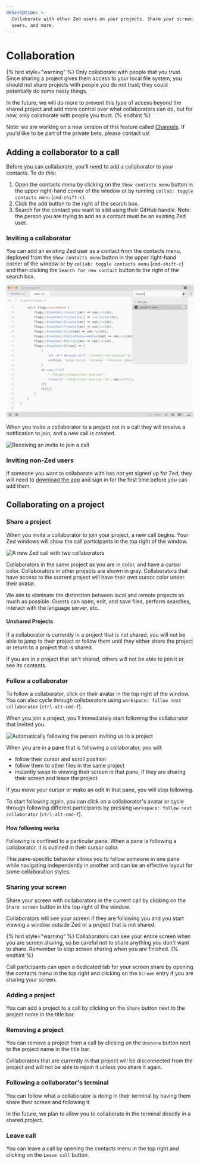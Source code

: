```yaml
---
description: >-
  Collaborate with other Zed users on your projects. Share your screen, follow
  users, and more.
---
```


# Collaboration

{% hint style="warning" %}
Only collaborate with people that you trust. Since sharing a project gives them access to your local file system, you should not share projects with people you do not trust; they could potentially do some nasty things.

In the future, we will do more to prevent this type of access beyond the shared project and add more control over what collaborators can do, but for now, only collaborate with people you trust.
{% endhint %}

Note: we are working on a new version of this feature called [Channels](channels/). If you'd like to be part of the private beta, please contact us!

## Adding a collaborator to a call

Before you can collaborate, you'll need to add a collaborator to your contacts. To do this:

1. Open the contacts menu by clicking on the `Show contacts menu` button in the upper right-hand corner of the window or by running `collab: toggle contacts menu` (`cmd-shift-c`).
2. Click the add button to the right of the search box.
3. Search for the contact you want to add using their GitHub handle. Note: the person you are trying to add as a contact must be an existing Zed user.

### Inviting a collaborator

You can add an existing Zed user as a contact from the contacts menu, deployed from the `Show contacts menu` button in the upper right-hand corner of the window or by `collab: toggle contacts menu` (`cmd-shift-c`) and then clicking the `Search for new contact` button to the right of the search box.

![Inviting a collaborator to the current project](<../.gitbook/assets/collaboration/add-a-collaborator (2).png>)

When you invite a collaborator to a project not in a call they will receive a notification to join, and a new call is created.

![Receiving an invite to join a call](../.gitbook/assets/collaboration/receiving-an-invite.jpg)

### Inviting non-Zed users

If someone you want to collaborate with has not yet signed up for Zed, they will need to [download the app](https://zed.dev/download) and sign in for the first time before you can add them.

## Collaborating on a project

### Share a project

When you invite a collaborator to join your project, a new call begins. Your Zed windows will show the call participants in the top right of the window.

![A new Zed call with two collaborators](../.gitbook/assets/collaboration/new-call.png)

Collaborators in the same project as you are in color, and have a cursor color. Collaborators in other projects are shown in gray. Collaborators that have access to the current project will have their own cursor color under their avatar.

We aim to eliminate the distinction between local and remote projects as much as possible. Guests can open, edit, and save files, perform searches, interact with the language server, etc.

#### Unshared Projects

If a collaborator is currently in a project that is not shared, you will not be able to jump to their project or follow them until they either share the project or return to a project that is shared.

If you are in a project that isn't shared, others will not be able to join it or see its contents.

### Follow a collaborator

To follow a collaborator, click on their avatar in the top right of the window. You can also cycle through collaborators using `workspace: follow next collaborator` (`ctrl-alt-cmd-f`).

When you join a project, you'll immediately start following the collaborator that invited you.

![Automatically following the person inviting us to a project](../.gitbook/assets/collaboration/joining-a-call.png)

When you are in a pane that is following a collaborator, you will:

* follow their cursor and scroll position
* follow them to other files in the same project
* instantly swap to viewing their screen in that pane, if they are sharing their screen and leave the project

If you move your cursor or make an edit in that pane, you will stop following.

To start following again, you can click on a collaborator's avatar or cycle through following different participants by pressing `workspace: follow next collaborator` (`ctrl-alt-cmd-f`).

#### How following works

Following is confined to a particular pane. When a pane is following a collaborator, it is outlined in their cursor color.

This pane-specific behavior allows you to follow someone in one pane while navigating independently in another and can be an effective layout for some collaboration styles.

### Sharing your screen

Share your screen with collaborators in the current call by clicking on the `Share screen` button in the top right of the window.

Collaborators will see your screen if they are following you and you start viewing a window outside Zed or a project that is not shared.

{% hint style="warning" %}
Collaborators can see your entire screen when you are screen sharing, so be careful not to share anything you don't want to share. Remember to stop screen sharing when you are finished.
{% endhint %}

Call participants can open a dedicated tab for your screen share by opening the contacts menu in the top right and clicking on the `Screen` entry if you are sharing your screen.

### Adding a project

You can add a project to a call by clicking on the `Share` button next to the project name in the title bar.

### Removing a project

You can remove a project from a call by clicking on the `Unshare` button next to the project name in the title bar.

Collaborators that are currently in that project will be disconnected from the project and will not be able to rejoin it unless you share it again.

### Following a collaborator's terminal

You can follow what a collaborator is doing in their terminal by having them share their screen and following it.

In the future, we plan to allow you to collaborate in the terminal directly in a shared project.

### Leave call

You can leave a call by opening the contacts menu in the top right and clicking on the `Leave call` button.
